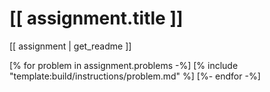 # [[ assignment.title ]]

[[ assignment | get_readme ]]

[% for problem in assignment.problems -%]
[% include "template:build/instructions/problem.md" %]
[%- endfor -%]
